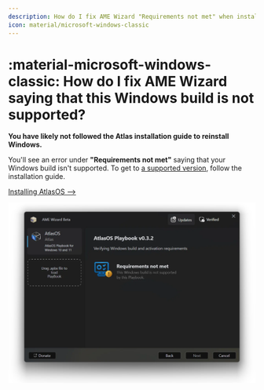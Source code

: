 ```yaml
---
description: How do I fix AME Wizard "Requirements not met" when installing AtlasOS?
icon: material/microsoft-windows-classic
---
```


# :material-microsoft-windows-classic: How do I fix AME Wizard saying that this Windows build is not supported?

**You have likely not followed the Atlas installation guide to reinstall Windows.**

You'll see an error under **"Requirements not met"** saying that your Windows build isn't supported. To get to [a supported version](../windows-version-support.md), follow the installation guide.

[Installing AtlasOS -->](../../getting-started/installation.md)

![Screenshot of AME Wizard with the Atlas playbook, with the error 'This Windows build is not supported by this Playbook.'](../../assets/images/atlas-build-unsupported.webp)